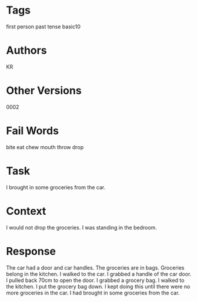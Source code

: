 # Tags

first person
past tense
basic10

# Authors

KR

# Other Versions

0002

# Fail Words

bite
eat
chew
mouth
throw
drop

# Task

I brought in some groceries from the car.

# Context

I would not drop the groceries.
I was standing in the bedroom.

# Response

The car had a door and car handles.
The groceries are in bags.
Groceries belong in the kitchen.
I walked to the car.
I grabbed a handle of the car door.
I pulled back 70cm to open the door.
I grabbed a grocery bag.
I walked to the kitchen.
I put the grocery bag down.
I kept doing this until there were no more groceries in the car.
I had brought in some groceries from the car.
